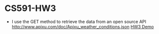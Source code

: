 # CS591-HW3
- I use the GET method to retrieve the data from an open source API http://www.apixu.com/doc/Apixu_weather_conditions.json
[HW3 Demo](dhttps://github.com/JesusJoey/CS591-HW3/demo-image.png)

